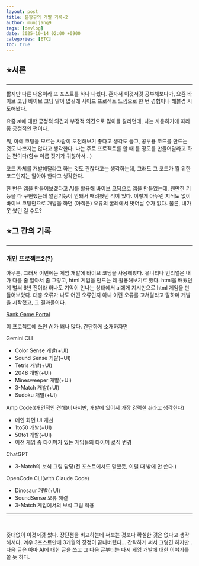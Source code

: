 ```yaml
---
layout: post
title: 문짱구의 개발 기록-2
author: munjjang9
tags: [devlog]
date: 2025-10-14 02:00 +0900
categories: [ETC]
toc: true
---
```


## ⭐서론
---
짧지만 다른 내용이라 또 포스트를 하나 나눴다. 혼자서 이것저것 공부해보다가, 요즘 바이브 코딩 바이브 코딩 말이 많길래 사이드 프로젝트 느낌으로 한 번 경험이나 해볼겸 시도해봤다. 

요즘 ai에 대한 긍정적 의견과 부정적 의견으로 많이들 갈리던데, 나는 사용하기에 따라 좀 긍정적인 편이다.

뭐, 아예 코딩을 모르는 사람이 도전해보기 좋다고 생각도 들고, 공부용 코드를 만드는 것도 나쁘지는 않다고 생각한다. 나는 주로 프로젝트를 할 때 틀 정도를 만들어달라고 하는 편이다(함수 이름 짓기가 귀찮아서...)

코드 자체를 개발해달라고 하는 것도 괜찮다고는 생각하는데, 그래도 그 코드가 뭘 위한 코드인지는 알아야 한다고 생각한다.

한 번은 앱을 만들어보겠다고 AI를 활용해 바이브 코딩으로 앱을 만들었는데, 웬만한 기능을 다 구현했는데 알람기능이 안돼서 때려쳤던 적이 있다. 이렇게 아무런 지식도 없이 바이브 코딩만으로 개발을 하면 (아직은) 오류의 굴레에서 벗어날 수가 없다. 물론, 내가 못 썼던 걸 수도?


## ⭐그 간의 기록
---
### 개인 프로젝트2(?)

아무튼, 그래서 이번에는 게임 개발에 바이브 코딩을 사용해봤다. 유니티나 언리얼은 내가 다룰 줄 알아서 좀 그렇고, html 게임을 만드는 데 활용해보기로 했다. html을 배웠던 게 벌써 6년 전이라 하나도 기억이 안나는 상태에서 ai에게 지시만으로 html 게임을 만들어보았다. 대충 오류가 나도 어떤 오류인지 아니 이런 오류를 고쳐달라고 말하며 개발을 시작했고, 그 결과물이다.

[Rank Game Portal](https://rankgame.site)

이 프로젝트에 쓰인 AI가 꽤나 많다.
간단하게 소개하자면

Gemini CLI 
- Color Sense 개발(+UI)
- Sound Sense 개발(+UI)
- Tetris 개발(+UI)
- 2048 개발(+UI)
- Minesweeper 개발(+UI)
- 3-Match 개발(+UI)
- Sudoku 개발(+UI)

Amp Code((개인적인 견해)비싸지만, 개발에 있어서 가장 강력한 ai라고 생각한다)
- 메인 화면 UI 개선
- 1to50 개발(+UI)
- 50to1 개발(+UI)
- 이전 게임 중 타이머가 있는 게임들의 타이머 로직 변경

ChatGPT
- 3-Match의 보석 그림 담당(전 포스트에서도 말했듯, 이럴 때 밖에 안 쓴다.)

OpenCode CLI(with Claude Code)
- Dinosaur 개발(+UI)
- SoundSense 오류 해결
- 3-Match 게임에서의 보석 그림 적용
---
<br>

줏대없이 이것저것 썼다. 장단점을 비교하는데 써보는 것보다 확실한 것은 없다고 생각해서다. 겨우 3포스트만에 3개월의 장정이 끝나버렸다... 간략하게 써서 그렇긴 하지만.. 다음 글은 아마 AI에 대한 글을 쓰고 그 다음 글부터는 다시 게임 개발에 대한 이야기를 쓸 듯 하다.